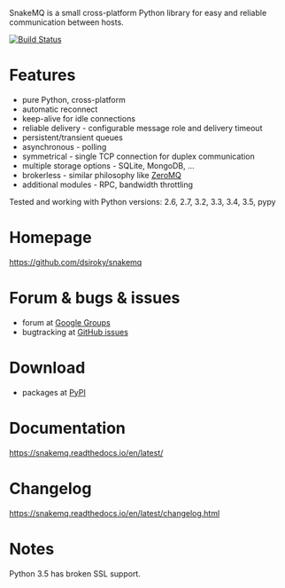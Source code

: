 SnakeMQ is a small cross-platform Python library for easy and reliable
communication between hosts.

[![Build Status](https://travis-ci.org/dsiroky/snakemq.svg?branch=master)](https://travis-ci.org/dsiroky/snakemq)

# Features
  * pure Python, cross-platform
  * automatic reconnect
  * keep-alive for idle connections
  * reliable delivery - configurable message role and delivery timeout
  * persistent/transient queues
  * asynchronous - polling
  * symmetrical - single TCP connection for duplex communication
  * multiple storage options - SQLite, MongoDB, ...
  * brokerless - similar philosophy like [ZeroMQ](http://www.zeromq.org/)
  * additional modules - RPC, bandwidth throttling

Tested and working with Python versions: 2.6, 2.7, 3.2, 3.3, 3.4, 3.5, pypy

# Homepage
<https://github.com/dsiroky/snakemq>

# Forum & bugs & issues
  * forum at [Google Groups](https://groups.google.com/forum/#!forum/snakemq)
  * bugtracking at [GitHub issues](https://github.com/dsiroky/snakemq/issues)

# Download
  * packages at [PyPI](http://pypi.python.org/pypi/snakeMQ)

# Documentation
<https://snakemq.readthedocs.io/en/latest/>

# Changelog
<https://snakemq.readthedocs.io/en/latest/changelog.html>

# Notes
Python 3.5 has broken SSL support.
